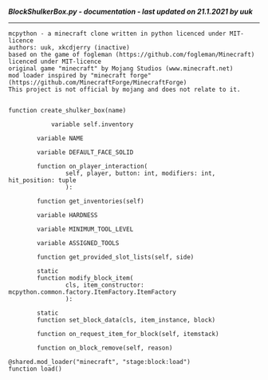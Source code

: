 ***BlockShulkerBox.py - documentation - last updated on 21.1.2021 by uuk***
___

    mcpython - a minecraft clone written in python licenced under MIT-licence
    authors: uuk, xkcdjerry (inactive)
    based on the game of fogleman (https://github.com/fogleman/Minecraft) licenced under MIT-licence
    original game "minecraft" by Mojang Studios (www.minecraft.net)
    mod loader inspired by "minecraft forge" (https://github.com/MinecraftForge/MinecraftForge)
    This project is not official by mojang and does not relate to it.


    function create_shulker_box(name)

                variable self.inventory

            variable NAME

            variable DEFAULT_FACE_SOLID

            function on_player_interaction(
                    self, player, button: int, modifiers: int, hit_position: tuple
                    ):

            function get_inventories(self)

            variable HARDNESS

            variable MINIMUM_TOOL_LEVEL

            variable ASSIGNED_TOOLS

            function get_provided_slot_lists(self, side)

            static
            function modify_block_item(
                    cls, item_constructor: mcpython.common.factory.ItemFactory.ItemFactory
                    ):

            static
            function set_block_data(cls, item_instance, block)

            function on_request_item_for_block(self, itemstack)

            function on_block_remove(self, reason)

    @shared.mod_loader("minecraft", "stage:block:load")
    function load()